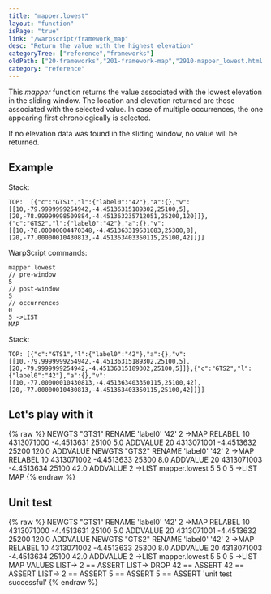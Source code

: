 ```yaml
---
title: "mapper.lowest"
layout: "function"
isPage: "true"
link: "/warpscript/framework_map"
desc: "Return the value with the highest elevation"
categoryTree: ["reference","frameworks"]
oldPath: ["20-frameworks","201-framework-map","2910-mapper_lowest.html.md"]
category: "reference"
---
```

 

This *mapper* function returns the value associated with the lowest elevation in the sliding window. The location and elevation returned are those associated with the selected value. In case of multiple occurrences, the one appearing first chronologically is selected.

If no elevation data was found in the sliding window, no value will be returned.

## Example ##

Stack:

    TOP:  [{"c":"GTS1","l":{"label0":"42"},"a":{},"v":[[10,-79.9999999254942,-4.45136315189302,25100,5],[20,-78.99999998509884,-4.451363235712051,25200,120]]},{"c":"GTS2","l":{"label0":"42"},"a":{},"v":[[10,-78.00000004470348,-4.451363319531083,25300,8],[20,-77.00000010430813,-4.451363403350115,25100,42]]}]

WarpScript commands:

    mapper.lowest
    // pre-window
    5
    // post-window
    5
    // occurrences
    0
    5 ->LIST
    MAP

Stack: 

    TOP: [{"c":"GTS1","l":{"label0":"42"},"a":{},"v":[[10,-79.9999999254942,-4.45136315189302,25100,5],[20,-79.9999999254942,-4.45136315189302,25100,5]]},{"c":"GTS2","l":{"label0":"42"},"a":{},"v":[[10,-77.00000010430813,-4.451363403350115,25100,42],[20,-77.00000010430813,-4.451363403350115,25100,42]]}]

## Let's play with it ##

{% raw %}
<warp10-warpscript-widget>NEWGTS "GTS1" RENAME 
'label0' '42' 2 ->MAP RELABEL
10 4313071000 -4.4513631 25100 5.0 ADDVALUE
20 4313071001 -4.4513632 25200 120.0 ADDVALUE 
NEWGTS "GTS2" RENAME 
'label0' '42' 2 ->MAP RELABEL
10 4313071002 -4.4513633 25300 8.0 ADDVALUE
20 4313071003 -4.4513634 25100 42.0 ADDVALUE 
2 ->LIST 
mapper.lowest 
5
5
0
5 ->LIST
MAP
</warp10-warpscript-widget>
{% endraw %}    


## Unit test ##

{% raw %}
<warp10-warpscript-widget>NEWGTS "GTS1" RENAME 
'label0' '42' 2 ->MAP RELABEL
10 4313071000 -4.4513631 25100 5.0 ADDVALUE
20 4313071001 -4.4513632 25200 120.0 ADDVALUE 
NEWGTS "GTS2" RENAME 
'label0' '42' 2 ->MAP RELABEL
10 4313071002 -4.4513633 25300 8.0 ADDVALUE
20 4313071003 -4.4513634 25100 42.0 ADDVALUE 
2 ->LIST 
mapper.lowest 
5
5
0
5 ->LIST
MAP
VALUES LIST->
2 == ASSERT
LIST-> DROP
42 == ASSERT
42 == ASSERT
LIST->
2 == ASSERT
5 == ASSERT
5 == ASSERT
'unit test successful'
</warp10-warpscript-widget>
{% endraw %}